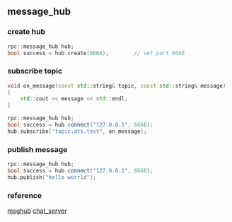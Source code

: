 ## message_hub

### create hub

```c++
rpc::message_hub hub;
bool success = hub.create(6666);		// set port 6666
```



### subscribe topic

```c++
void on_message(const std::string& topic, const std::string& message)
{
    std::cout << message << std::endl;
}

rpc::message_hub hub;
bool success = hub.connect("127.0.0.1", 6666);
hub.subscribe("topic.ats.test", on_message);
```



### publish message

```c++
rpc::message_hub hub;
bool success = hub.connect("127.0.0.1", 6666);
hub.publish("hello worrld");
```



### reference
[msghub](https://github.com/di9it/msghub)
[chat_server](https://www.boost.org/doc/libs/1_69_0/doc/html/boost_asio/example/cpp11/chat/chat_server.cpp)
